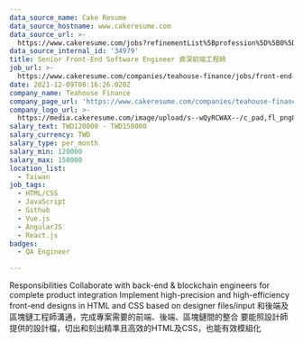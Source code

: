 ```yaml
---
data_source_name: Cake Resume
data_source_hostname: www.cakeresume.com
data_source_url: >-
  https://www.cakeresume.com/jobs?refinementList%5Bprofession%5D%5B0%5D=engineering_qa-engineer&refinementList%5Bsalary_type%5D=per_month&refinementList%5Bsalary_currency%5D=TWD&range%5Bsalary_range%5D%5Bmax%5D=600000
data_source_internal_id: '34979'
title: Senior Front-End Software Engineer 資深前端工程師
job_url: >-
  https://www.cakeresume.com/companies/teahouse-finance/jobs/front-end-software-engineer-eef2fb
date: 2021-12-09T08:16:26.020Z
company_name: Teahouse Finance
company_page_url: 'https://www.cakeresume.com/companies/teahouse-finance'
company_logo_url: >-
  https://media.cakeresume.com/image/upload/s--wQyRCWAX--/c_pad,fl_png8,h_200,w_200/v1639039615/ygbbgridez1kd3fukokl.png
salary_text: TWD120000 - TWD150000
salary_currency: TWD
salary_type: per_month
salary_min: 120000
salary_max: 150000
location_list:
  - Taiwan
job_tags:
  - HTML/CSS
  - JavaScript
  - Github
  - Vue.js
  - AngularJS
  - React.js
badges:
  - QA Engineer

---
```


Responsibilities Collaborate with back-end & blockchain engineers for complete product integration Implement high-precision and high-efficiency front-end designs in HTML and CSS based on designer files/input 和後端及區塊鏈工程師溝通，完成專案需要的前端、後端、區塊鏈間的整合 要能照設計師提供的設計檔，切出和刻出精準且高效的HTML及CSS，也能有效模組化